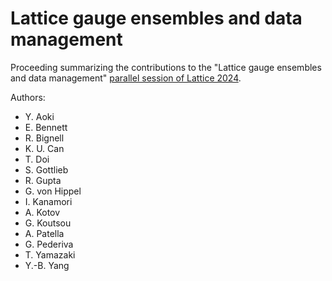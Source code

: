 # Lattice gauge ensembles and data management

Proceeding summarizing the contributions to the "Lattice gauge ensembles and data management" [parallel session of Lattice 2024](https://conference.ippp.dur.ac.uk/event/1265/sessions/1744/#20240802).

Authors:
- Y. Aoki
- E. Bennett
- R. Bignell
- K. U. Can
- T. Doi
- S. Gottlieb
- R. Gupta
- G. von Hippel
- I. Kanamori
- A. Kotov
- G. Koutsou
- A. Patella
- G. Pederiva
- T. Yamazaki
- Y.-B. Yang
